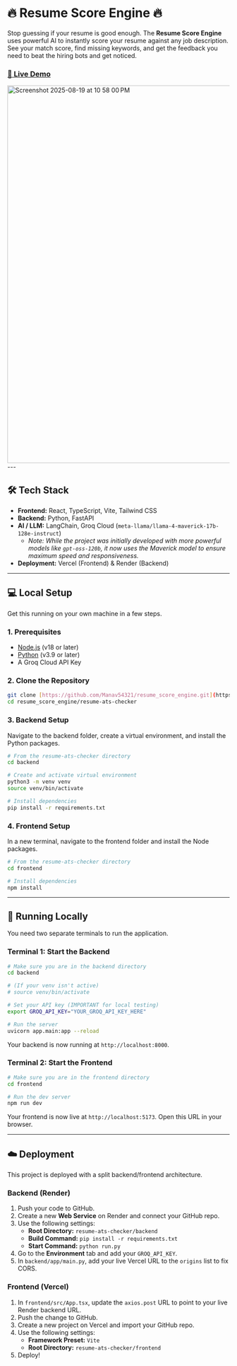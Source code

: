 # 🔥 Resume Score Engine 🔥

Stop guessing if your resume is good enough. The **Resume Score Engine** uses powerful AI to instantly score your resume against any job description. See your match score, find missing keywords, and get the feedback you need to beat the hiring bots and get noticed.

### [**🚀 Live Demo**](https://resume-score-engine.vercel.app/)

<img width="1321" height="854" alt="Screenshot 2025-08-19 at 10 58 00 PM" src="https://github.com/user-attachments/assets/bf8fbd94-9dbe-4217-95a8-865c827b8a51" />
---

## 🛠️ Tech Stack

* **Frontend:** React, TypeScript, Vite, Tailwind CSS
* **Backend:** Python, FastAPI
* **AI / LLM:** LangChain, Groq Cloud (`meta-llama/llama-4-maverick-17b-128e-instruct`)
    * *Note: While the project was initially developed with more powerful models like `gpt-oss-120b`, it now uses the Maverick model to ensure maximum speed and responsiveness.*
* **Deployment:** Vercel (Frontend) & Render (Backend)

---

## 💻 Local Setup

Get this running on your own machine in a few steps.

### **1. Prerequisites**

* [Node.js](https://nodejs.org/en/) (v18 or later)
* [Python](https://www.python.org/downloads/) (v3.9 or later)
* A Groq Cloud API Key

### **2. Clone the Repository**

```bash
git clone [https://github.com/Manav54321/resume_score_engine.git](https://github.com/Manav54321/resume_score_engine.git)
cd resume_score_engine/resume-ats-checker
````

### **3. Backend Setup**

Navigate to the backend folder, create a virtual environment, and install the Python packages.

```bash
# From the resume-ats-checker directory
cd backend

# Create and activate virtual environment
python3 -m venv venv
source venv/bin/activate

# Install dependencies
pip install -r requirements.txt
```

### **4. Frontend Setup**

In a new terminal, navigate to the frontend folder and install the Node packages.

```bash
# From the resume-ats-checker directory
cd frontend

# Install dependencies
npm install
```

-----

## 🚀 Running Locally

You need two separate terminals to run the application.

### **Terminal 1: Start the Backend**

```bash
# Make sure you are in the backend directory
cd backend

# (If your venv isn't active)
# source venv/bin/activate

# Set your API key (IMPORTANT for local testing)
export GROQ_API_KEY="YOUR_GROQ_API_KEY_HERE"

# Run the server
uvicorn app.main:app --reload
```

Your backend is now running at `http://localhost:8000`.

### **Terminal 2: Start the Frontend**

```bash
# Make sure you are in the frontend directory
cd frontend

# Run the dev server
npm run dev
```

Your frontend is now live at `http://localhost:5173`. Open this URL in your browser.

-----

## ☁️ Deployment

This project is deployed with a split backend/frontend architecture.

### **Backend (Render)**

1.  Push your code to GitHub.
2.  Create a new **Web Service** on Render and connect your GitHub repo.
3.  Use the following settings:
      * **Root Directory:** `resume-ats-checker/backend`
      * **Build Command:** `pip install -r requirements.txt`
      * **Start Command:** `python run.py`
4.  Go to the **Environment** tab and add your `GROQ_API_KEY`.
5.  In `backend/app/main.py`, add your live Vercel URL to the `origins` list to fix CORS.

### **Frontend (Vercel)**

1.  In `frontend/src/App.tsx`, update the `axios.post` URL to point to your live Render backend URL.
2.  Push the change to GitHub.
3.  Create a new project on Vercel and import your GitHub repo.
4.  Use the following settings:
      * **Framework Preset:** `Vite`
      * **Root Directory:** `resume-ats-checker/frontend`
5.  Deploy\!
